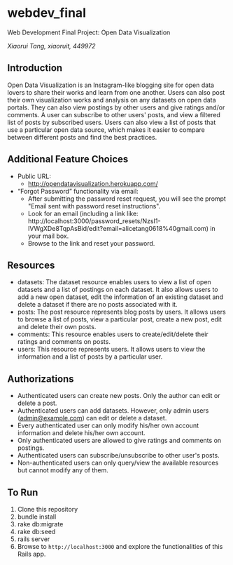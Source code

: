 # webdev_final
Web Development Final Project: Open Data Visualization

*Xiaorui Tang, xiaoruit, 449972*

## Introduction

Open Data Visualization is an Instagram-like blogging site for open data lovers to share their works and learn from one another. Users can also post their own visualization works and analysis on any datasets on open data portals. They can also view postings by other users and give ratings and/or comments. A user can subscribe to other users' posts, and view a filtered list of posts by subscribed users. Users can also view a list of posts that use a particular open data source, which makes it easier to compare between different posts and find the best practices.

## Additional Feature Choices

- Public URL: 
	- http://opendatavisualization.herokuapp.com/
- “Forgot Password” functionality via email:
	- After submitting the password reset request, you will see the prompt "Email sent with password reset instructions".
	- Look for an email (including a link like: http://localhost:3000/password_resets/NzsI1-lVWgXDe8TqpAsBid/edit?email=alicetang0618%40gmail.com) in your mail box. 
	- Browse to the link and reset your password.

## Resources

- datasets: The dataset resource enables users to view a list of open datasets and a list of postings on each dataset. It also allows users to add a new open dataset, edit the information of an existing dataset and delete a dataset if there are no posts associated with it.
- posts: The post resource represents blog posts by users. It allows users to browse a list of posts, view a particular post, create a new post, edit and delete their own posts.
- comments: This resource enables users to create/edit/delete their ratings and comments on posts.
- users: This resource represents users. It allows users to view the information and a list of posts by a particular user. 

## Authorizations

- Authenticated users can create new posts. Only the author can edit or delete a post.
- Authenticated users can add datasets. However, only admin users (admin@example.com) can edit or delete a dataset.
- Every authenticated user can only modify his/her own account information and delete his/her own account.
- Only authenticated users are allowed to give ratings and comments on postings.
- Authenticated users can subscribe/unsubscribe to other user's posts.
- Non-authenticated users can only query/view the available resources but cannot modify any of them.

## To Run

1. Clone this repository
1. bundle install
1. rake db:migrate
1. rake db:seed
1. rails server
1. Browse to `http://localhost:3000` and explore the functionalities of this Rails app.